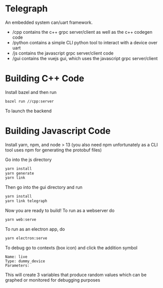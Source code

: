 # Telegraph
An embedded system can/uart framework.

 - /cpp contains the c++ grpc server/client as well as the c++ codegen code
 - /python contains a simple CLI python tool to interact with a device over uart
 - /js contains the javascript grpc server/client code
 - /gui contains the vuejs gui, which uses the javascript grpc server/client


# Building C++ Code

Install bazel and then run

```bash
bazel run //cpp:server
```

To launch the backend

# Building Javascript Code
Install yarn, npm, and node > 13 
(you also need npm unfortunately as a CLI tool uses npm for generating the protobuf files)

Go into the js directory
```bash
yarn install
yarn generate
yarn link
```

Then go into the gui directory and run
```bash
yarn install
yarn link telegraph
```

Now you are ready to build! To run as a webserver do
```bash
yarn web:serve
```
To run as an electron app, do
```bash
yarn electron:serve
```

To debug go to contexts (box icon) and click the addition symbol
```
Name: live
Type: dummy_device
Parameters: 
```
This will create 3 variables that produce random values which can be graphed or monitored for debugging purposes

